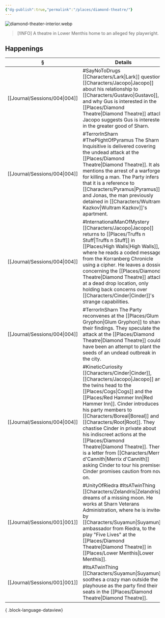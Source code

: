 ```yaml
---
{"dg-publish":true,"permalink":"/places/diamond-theatre/"}
---
```


![diamond-theater-interior.webp](/img/user/z_attachments/diamond-theater-interior.webp)

> [!INFO] A theatre in Lower Menthis home to an alleged fey playwright.

## Happenings
| §                                | Details                                                                                                                                                                                                                                                                                                                                                                               |
| -------------------------------- | ------------------------------------------------------------------------------------------------------------------------------------------------------------------------------------------------------------------------------------------------------------------------------------------------------------------------------------------------------------------------------------- |
| [[Journal/Sessions/004\|004]] | #SayNoToDrugs [[Characters/Lark\|Lark]] questions [[Characters/Jacopo\|Jacopo]] about his relationship to [[Characters/Gustavo\|Gustavo]], and why Gus is interested in the [[Places/Diamond Theatre\|Diamond Theatre]] attack. Jacopo suggests Gus is interested in the greater good of Sharn.                                                                                                                                                                       |
| [[Journal/Sessions/004\|004]] | #TerrorInSharn #ThePlightOfPyramus The Sharn Inquisitive is delivered covering the undead attack at the [[Places/Diamond Theatre\|Diamond Theatre]]. It also mentions the arrest of a warforged for killing a man. The Party infers that it is a reference to [[Characters/Pyramus\|Pyramus]] and Jonas, the man previously detained in [[Characters/Wultram Kazkov\|Wultram Kazkov]]'s apartment.                                                           |
| [[Journal/Sessions/004\|004]] | #InternationalManOfMystery [[Characters/Jacopo\|Jacopo]] returns to [[Places/Truffs n Stuff\|Truffs n Stuff]] in [[Places/High Walls\|High Walls]], where he reads a coded message from the Korranberg Chronicle using a cipher. He leaves a dossier concerning the [[Places/Diamond Theatre\|Diamond Theatre]] attack at a dead drop location, only holding back concerns over [[Characters/Cinder\|Cinder]]'s strange capabilities.                                                         |
| [[Journal/Sessions/004\|004]] | #TerrorInSharn The Party reconvenes at the [[Places/Glum Gryphon\|Glum Gryphon]] to share their findings. They speculate the attack at the [[Places/Diamond Theatre\|Diamond Theatre]] could have been an attempt to plant the seeds of an undead outbreak in the city.                                                                                                                                                            |
| [[Journal/Sessions/004\|004]] | #KineticCuriosity [[Characters/Cinder\|Cinder]], [[Characters/Jacopo\|Jacopo]] and the twins head to the [[Places/Cogs\|Cogs]] and the [[Places/Red Hammer Inn\|Red Hammer Inn]]. Cinder introduces his party members to [[Characters/Boreal\|Boreal]] and [[Characters/Root\|Root]]. They chastise Cinder in private about his indiscreet actions at the [[Places/Diamond Theatre\|Diamond Theatre]]. There is a letter from [[Characters/Merrix d'Cannith\|Merrix d'Cannith]] asking Cinder to tour his premises. Cinder promises caution from now on. |
| [[Journal/Sessions/001\|001]] | #UnityOfRiedra #ItsATwinThing [[Characters/Zelandris\|Zelandris]] dreams of a missing moon. He works at Sharn Veterans Administration, where he is invited by [[Characters/Suyamun\|Suyamun]], ambassador from Riedra, to the play "Five Lives" at the [[Places/Diamond Theatre\|Diamond Theatre]] in [[Places/Lower Menthis\|Lower Menthis]].                                                                                                                                |
| [[Journal/Sessions/001\|001]] | #ItsATwinThing [[Characters/Suyamun\|Suyamun]] soothes a crazy man outside the playhouse as the party find their seats in the [[Places/Diamond Theatre\|Diamond Theatre]].                                                                                                                                                                                                                                                        |

{ .block-language-dataview}
